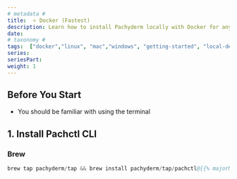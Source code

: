 ```yaml
---
# metadata # 
title:  ⭐ Docker (Fastest)
description: Learn how to install Pachyderm locally with Docker for any operating system.
date: 
# taxonomy #
tags:  ["docker","linux", "mac","windows", "getting-started", "local-deploy"]
series: 
seriesPart: 
weight: 1
---
```


## Before You Start

- You should be familiar with using the terminal

## 1. Install Pachctl CLI

### Brew

 ```s  
brew tap pachyderm/tap && brew install pachyderm/tap/pachctl@{{% majorMinorNumber %}} 
```

###